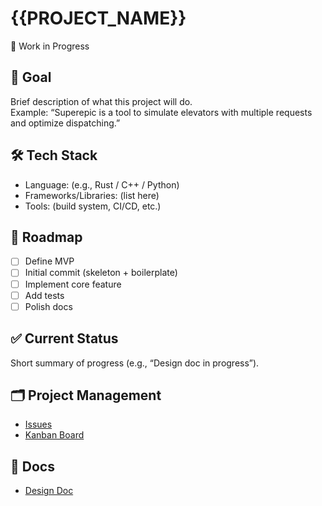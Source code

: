 # {{PROJECT_NAME}}

🚧 Work in Progress

## 📌 Goal

Brief description of what this project will do.  
Example: “Superepic is a tool to simulate elevators with multiple requests and optimize dispatching.”

## 🛠 Tech Stack

- Language: (e.g., Rust / C++ / Python)
- Frameworks/Libraries: (list here)
- Tools: (build system, CI/CD, etc.)

## 🚀 Roadmap

- [ ] Define MVP
- [ ] Initial commit (skeleton + boilerplate)
- [ ] Implement core feature
- [ ] Add tests
- [ ] Polish docs

## ✅ Current Status

Short summary of progress (e.g., “Design doc in progress”).

## 🗂 Project Management

- [Issues](../../issues)
- [Kanban Board](../../projects)

## 📄 Docs

- [Design Doc](./docs/design.md)
